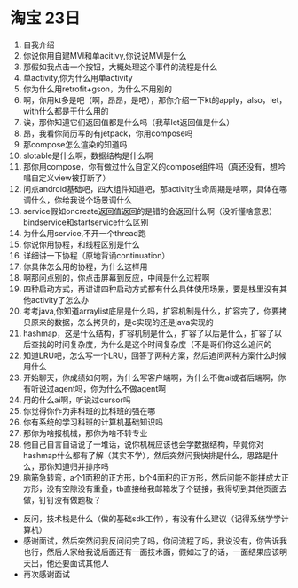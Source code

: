 # 淘宝 23日

1. 自我介绍
2. 你说你用自建MVI和单acitivy,你说说MVI是什么
3. 那假如我点击一个按钮，大概处理这个事件的流程是什么
4. 单activity,你为什么用单activity
5. 你为什么用retrofit+gson，为什么不用别的
6. 啊，你用kt多是吧（啊，昂昂，是吧），那你介绍一下kt的apply，also，let，with什么都是干什么用的
7. 诶，那你知道它们返回值都是什么吗（我草let返回值是什么）
8. 昂，我看你简历写的有jetpack，你用compose吗
9. 那compose怎么渲染的知道吗
10. slotable是什么啊，数据结构是什么啊
11. 那你用compose，你有做过什么自定义的compose组件吗（真还没有，想吟唱自定义view被打断了）
12. 问点android基础吧，四大组件知道吧，那activity生命周期是啥啊，具体在哪调什么，你给我说个场景调什么
13. service假如oncreate返回值返回的是错的会返回什么啊（没听懂啥意思）bindservice和startservice什么区别
14. 为什么用service,不开一个thread跑
15. 你说你用协程，和线程区别是什么
16. 详细讲一下协程（原地背诵continuation）
17. 你具体怎么用的协程，为什么这样用
18. 啊那问点别的，你点击屏幕到反应，中间是什么过程啊
19. 四种启动方式，再讲讲四种启动方式都有什么具体使用场景，要是栈里没有其他activity了怎么办
20. 考考java,你知道arraylist底层是什么吗，扩容机制是什么，扩容完了，你要拷贝原来的数据，怎么拷贝的，是c实现的还是java实现的
21. hashmap，这是什么结构，扩容机制是什么，扩容了以后是什么，扩容了以后查找的时间复杂度，为什么是这个时间复杂度（不是哥们你这么追问的
22. 知道LRU吧，怎么写一个LRU，回答了两种方案，然后追问两种方案什么时候用什么
23. 开始聊天，你成绩如何啊，为什么写客户端啊，为什么不做ai或者后端啊，你有听说过agent吗，你为什么不做agent啊
24. 用的什么ai啊，听说过cursor吗
25. 你觉得你作为非科班的比科班的强在哪
26. 你有系统的学习科班的计算机基础知识吗
27. 那你为啥报机械，那你为啥不转专业
28. 他自己自言自语说了一堆话，说你机械应该也会学数据结构，毕竟你对hashmap什么都有了解（其实不学），然后突然问我快排是什么，思路是什么，那你知道归并排序吗
29. 脑筋急转弯，a个1面积的正方形，b个4面积的正方形，然后问能不能拼成大正方形，没有空隙没有重叠，tb直接给我邮箱发了个链接，我得切到其他页面去做，钉钉没有做题板？
- 反问，技术栈是什么（做的基础sdk工作），有没有什么建议（记得系统学学计算机）
- 感谢面试，然后突然问我反问问完了吗，你问流程了吗，我说没有，你告诉我也行，然后人家给我说后面还有一面技术面，假如过了的话，一面结果应该明天出，他还要面试其他人
- 再次感谢面试


